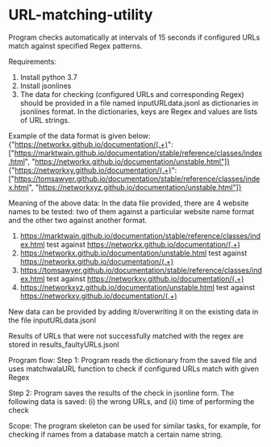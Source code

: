 # URL-matching-utility
Program checks automatically at intervals of 15 seconds if configured URLs match against specified Regex patterns.

Requirements:
1. Install python 3.7
2. Install jsonlines
3. The data for checking (configured URLs and corresponding Regex) should be provided in a file named inputURLdata.jsonl as dictionaries in jsonlines format. In the dictionaries, keys are Regex and values are lists of URL strings.

Example of the data format is given below:
{"https://networkx.github.io/documentation/(.+)": ["https://marktwain.github.io/documentation/stable/reference/classes/index.html", "https://networkx.github.io/documentation/unstable.html"]}
{"https://networkxy.github.io/documentation/(.+)": ["https://tomsawyer.github.io/documentation/stable/reference/classes/index.html", "https://networkxyz.github.io/documentation/unstable.html"]}

Meaning of the above data:
In the data file provided, there are 4 website names to be tested: two of them against a particular website name format and the other two against another format.
1. https://marktwain.github.io/documentation/stable/reference/classes/index.html  test against 
https://networkx.github.io/documentation/(.+)
2.  https://networkx.github.io/documentation/unstable.html   test against 
https://networkx.github.io/documentation/(.+)
3. https://tomsawyer.github.io/documentation/stable/reference/classes/index.html test against https://networkxy.github.io/documentation/(.+)
4. https://networkxyz.github.io/documentation/unstable.html test against https://networkxy.github.io/documentation/(.+)

New data can be provided by adding it/overwriting it on the existing data in the file inputURLdata.jsonl

Results of URLs that were not successfully matched with the regex are stored in results_faultyURLs.jsonl

Program flow:
Step 1: Program reads the dictionary from the saved file and uses matchwalaURL function to check if configured URLs match with given Regex

Step 2: Program saves the results of the check in jsonline form. 
The following data is saved: 
(i) the wrong URLs, and 
(ii) time of performing the check

Scope:
The program skeleton can be used for similar tasks, for example, for checking if names from a database match a certain name string.

